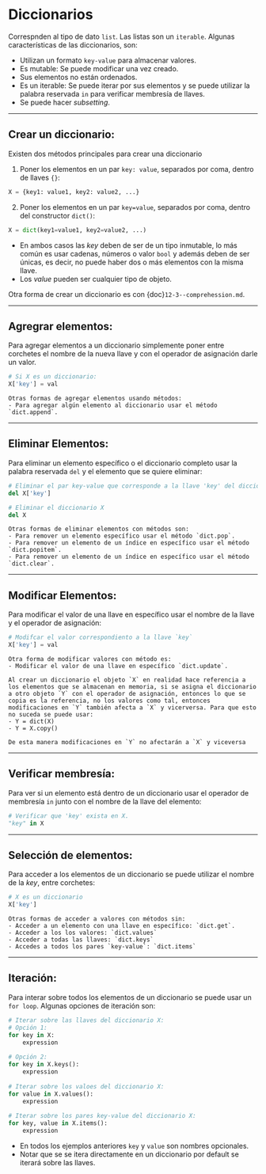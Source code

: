 # Diccionarios

Correspnden al tipo de dato `list`. Las listas son un `iterable`. Algunas características de las diccionarios, son:
- Utilizan un formato `key-value` para almacenar valores.
- Es mutable: Se puede modificar una vez creado.
- Sus elementos no están ordenados.
- Es un iterable: Se puede iterar por sus elementos y se puede utilizar la palabra reservada `in` para verificar membresía de llaves.
- Se puede hacer _subsetting_.

---
## Crear un diccionario:
Existen dos métodos principales para crear una diccionario
1. Poner los elementos en un par `key: value`, separados por coma, dentro de llaves `{}`:
```python
X = {key1: value1, key2: value2, ...}
```
2. Poner los elementos en un par `key=value`, separados por coma, dentro del constructor `dict()`:
```python
X = dict(key1=value1, key2=value2, ...)
```
- En ambos casos las _key_ deben de ser de un tipo inmutable, lo más común es usar cadenas, números o valor `bool` y además deben de ser únicas, es decir, no puede haber dos o más elementos con la misma llave.
- Los _value_ pueden ser cualquier tipo de objeto.


Otra forma de crear un diccionario es con {doc}`12-3--comprehession.md`.

---
##  Agregrar elementos:

Para agregar elementos a un diccionario simplemente poner entre corchetes el nombre de la nueva llave y con el operador de asignación darle un valor.
```python
# Si X es un diccionario:
X['key'] = val
```

```{note}
Otras formas de agregar elementos usando métodos:
- Para agregar algún elemento al diccionario usar el método `dict.append`.
```

---
## Eliminar Elementos:

Para eliminar un elemento específico o el diccionario completo usar la palabra reservada `del` y el elemento que se quiere eliminar:
```python
# Eliminar el par key-value que corresponde a la llave 'key' del diccionario X
del X['key'] 

# Eliminar el diccionario X
del X
```

```{note}
Otras formas de eliminar elementos con métodos son:
- Para remover un elemento específico usar el método `dict.pop`.
- Para remover un elemento de un índice en específico usar el método `dict.popitem`.
- Para remover un elemento de un índice en específico usar el método `dict.clear`.
```

---
## Modificar Elementos:

Para modificar el valor de una llave en específico usar el nombre de la llave y el operador de asignación:
```python
# Modifcar el valor correspondiento a la llave `key`
X['key'] = val
```

```{note}
Otra forma de modificar valores con método es:
- Modificar el valor de una llave en específico `dict.update`.
```

```{warning}
Al crear un diccionario el objeto `X` en realidad hace referencia a los elementos que se almacenan en memoria, si se asigna el diccionario a otro objeto `Y` con el operador de asignación, entonces lo que se copia es la referencia, no los valores como tal, entonces modificaciones en `Y` también afecta a `X` y vicerversa. Para que esto no suceda se puede usar:
- Y = dict(X)
- Y = X.copy()

De esta manera modificaciones en `Y` no afectarán a `X` y viceversa
```

---
## Verificar membresía:
Para ver si un elemento está dentro de un diccionario usar el operador de membresía `in` junto con el nombre de la llave del elemento:
```python
# Verificar que 'key' exista en X.
"key" in X
```

---
## Selección de elementos: 

Para acceder a los elementos de un diccionario se puede utilizar el nombre de la _key_, entre corchetes:
```python
# X es un diccionario
X['key']
```

```{note}
Otras formas de acceder a valores con métodos sin:
- Acceder a un elemento con una llave en específico: `dict.get`.
- Acceder a los los valores: `dict.values`
- Acceder a todas las llaves: `dict.keys`
- Accedes a todos los pares `key-value`: `dict.items`
```

---
## Iteración:
Para interar sobre todos los elementos de un diccionario se puede usar un `for loop`. Algunas opciones de iteración son:
```python
# Iterar sobre las llaves del diccionario X:
# Opción 1:
for key in X:
    expression
   
# Opción 2:
for key in X.keys():
    expression
        
# Iterar sobre los valoes del diccionario X:
for value in X.values():
    expression
    
# Iterar sobre los pares key-value del diccionario X:
for key, value in X.items():
    expression
```
- En todos los ejemplos anteriores `key` y `value` son nombres opcionales.
- Notar que se se itera directamente en un diccionario por default se iterará sobre las llaves.
